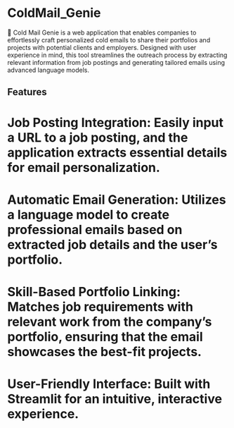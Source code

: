 # ColdMail_Genie
📧 Cold Mail Genie is a web application that enables companies to effortlessly craft personalized cold emails to share their portfolios and projects with potential clients and employers. Designed with user experience in mind, this tool streamlines the outreach process by extracting relevant information from job postings and generating tailored emails using advanced language models.

## Features
# Job Posting Integration: Easily input a URL to a job posting, and the application extracts essential details for email personalization.
# Automatic Email Generation: Utilizes a language model to create professional emails based on extracted job details and the user’s portfolio.
# Skill-Based Portfolio Linking: Matches job requirements with relevant work from the company’s portfolio, ensuring that the email showcases the best-fit projects.
# User-Friendly Interface: Built with Streamlit for an intuitive, interactive experience.
